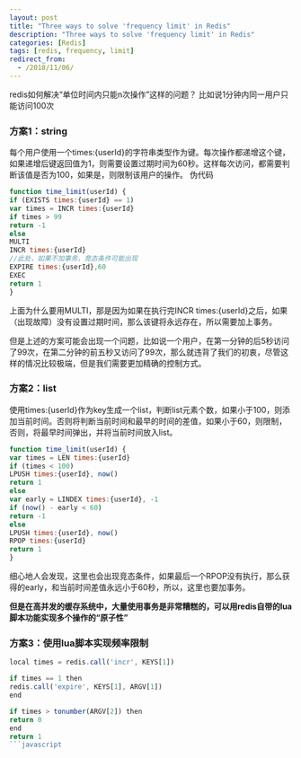 ```yaml
---
layout: post
title: "Three ways to solve 'frequency limit' in Redis"
description: "Three ways to solve 'frequency limit' in Redis"
categories: [Redis]
tags: [redis, frequency, limit]
redirect_from:
  - /2018/11/06/
---
```


redis如何解决“单位时间内只能n次操作”这样的问题？
比如说1分钟内同一用户只能访问100次
### 方案1：string
每个用户使用一个times:{userId}的字符串类型作为键。每次操作都递增这个键，如果递增后键返回值为1，则需要设置过期时间为60秒。这样每次访问，都需要判断该值是否为100，如果是，则限制该用户的操作。
伪代码
```javascript
function time_limit(userId) {
if (EXISTS times:{userId} == 1)
var times = INCR times:{userId}
if times > 99
return -1
else
MULTI
INCR times:{userId}
//此处，如果不加事务，竞态条件可能出现
EXPIRE times:{userId},60
EXEC
return 1
}
```
上面为什么要用MULTI，那是因为如果在执行完INCR times:{userId}之后，如果（出现故障）没有设置过期时间，那么该键将永远存在，所以需要加上事务。

但是上述的方案可能会出现一个问题，比如说一个用户，在第一分钟的后5秒访问了99次，在第二分钟的前五秒又访问了99次，那么就违背了我们的初衷，尽管这样的情况比较极端，但是我们需要更加精确的控制方式。

### 方案2：list
使用times:{userId}作为key生成一个list，判断list元素个数，如果小于100，则添加当前时间。否则将判断当前时间和最早的时间的差值，如果小于60，则限制，否则，将最早时间弹出，并将当前时间放入list。
```javascript
function time_limit(userId) {
var times = LEN times:{userId}
if (times < 100)
LPUSH times:{userId}, now()
return 1
else
var early = LINDEX times:{userId}, -1
if (now() - early < 60) 
return -1
else 
LPUSH times:{userId}, now()
RPOP times:{userId}
return 1
}
```
细心地人会发现，这里也会出现竞态条件，如果最后一个RPOP没有执行，那么获得的early，和当前时间差值永远小于60秒，所以，这里也要加事务。

**但是在高并发的缓存系统中，大量使用事务是非常糟糕的，可以用redis自带的lua脚本功能实现多个操作的“原子性”**

### 方案3：使用lua脚本实现频率限制
```javascript
local times = redis.call('incr', KEYS[1])

if times == 1 then
redis.call('expire', KEYS[1], ARGV[1])
end

if times > tonumber(ARGV[2]) then
return 0
end
return 1
```javascript